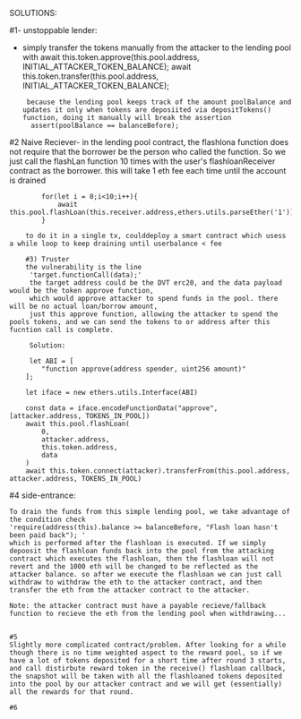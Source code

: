 SOLUTIONS: 


#1- unstoppable lender:

 - simply transfer the tokens manually from the attacker to the lending pool with 
        await this.token.approve(this.pool.address, INITIAL_ATTACKER_TOKEN_BALANCE);
        await this.token.transfer(this.pool.address, INITIAL_ATTACKER_TOKEN_BALANCE);

        because the lending pool keeps track of the amount poolBalance and updates it only when tokens are deposiited via depositTokens() function, doing it manually will break the assertion 
         assert(poolBalance == balanceBefore);



#2 Naive Reciever- 
            in the lending pool contract, the flashlona function does not require that the borrower be the person who called the function. So we just call the flashLan function 10 times with the user's flashloanReceiver contract as the borrower. this will take 1 eth fee each time until the account is drained 

            for(let i = 0;i<10;i++){
                await this.pool.flashLoan(this.receiver.address,ethers.utils.parseEther('1'))
            }
        
        to do it in a single tx, coulddeploy a smart contract which usess a while loop to keep draining until userbalance < fee

        #3) Truster
        the vulnerability is the line
         'target.functionCall(data);'
         the target address could be the DVT erc20, and the data payload would be the token approve function, 
         which would approve attacker to spend funds in the pool. there will be no actual loan/borrow amount, 
         just this approve function, allowing the attacker to spend the pools tokens, and we can send the tokens to or address after this fucntion call is complete. 

         Solution: 
         
         let ABI = [
            "function approve(address spender, uint256 amount)"
        ];

        let iface = new ethers.utils.Interface(ABI)

        const data = iface.encodeFunctionData("approve", [attacker.address, TOKENS_IN_POOL])
        await this.pool.flashLoan(
            0,
            attacker.address,
            this.token.address,
            data
        )
        await this.token.connect(attacker).transferFrom(this.pool.address, attacker.address, TOKENS_IN_POOL)





#4 side-entrance: 

    To drain the funds from this simple lending pool, we take advantage of the condition check  
    'require(address(this).balance >= balanceBefore, "Flash loan hasn't been paid back"); '
    which is performed after the flashloan is executed. If we simply  depoosit the flashloan funds back into the pool from the attacking contract which executes the flashloan, then the flashloan will not revert and the 1000 eth will be changed to be reflected as the attacker balance. so after we execute the flashloan we can just call withdraw to withdraw the eth to the attacker contract, and then transfer the eth from the attacker contract to the attacker. 

    Note: the attacker contract must have a payable recieve/fallback function to recieve the eth from the lending pool when withdrawing... 


    #5
    Slightly more complicated contract/problem. After looking for a while though there is no time weighted aspect to the reward pool, so if we have a lot of tokens deposited for a short time after round 3 starts, and call distirbute reward token in the receive() flashloan callback, the snapshot will be taken with all the flashloaned tokens deposited into the pool by our attacker contract and we will get (essentially) all the rewards for that round.

    #6